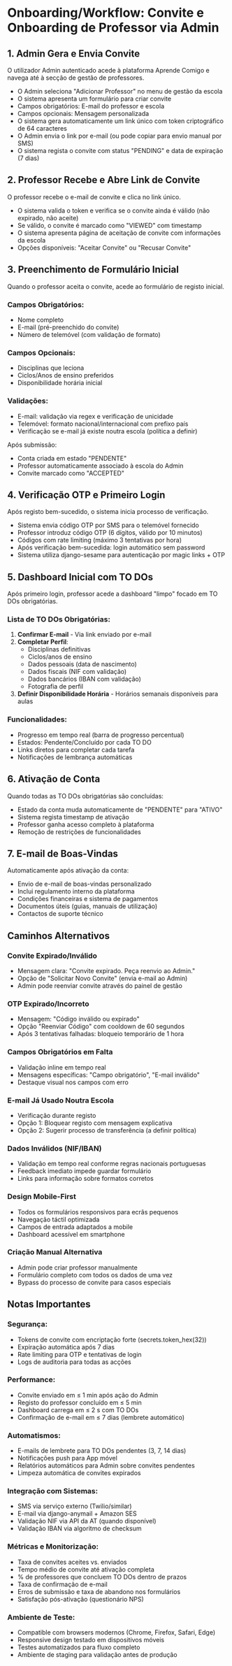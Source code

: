 # Onboarding/Workflow: Convite e Onboarding de Professor via Admin

## 1. Admin Gera e Envia Convite

O utilizador Admin autenticado acede à plataforma Aprende Comigo e navega até à secção de gestão de professores.

- O Admin seleciona "Adicionar Professor" no menu de gestão da escola
- O sistema apresenta um formulário para criar convite
- Campos obrigatórios: E-mail do professor e escola
- Campos opcionais: Mensagem personalizada
- O sistema gera automaticamente um link único com token criptográfico de 64 caracteres
- O Admin envia o link por e-mail (ou pode copiar para envio manual por SMS)
- O sistema regista o convite com status "PENDING" e data de expiração (7 dias)

## 2. Professor Recebe e Abre Link de Convite

O professor recebe o e-mail de convite e clica no link único.

- O sistema valida o token e verifica se o convite ainda é válido (não expirado, não aceite)
- Se válido, o convite é marcado como "VIEWED" com timestamp
- O sistema apresenta página de aceitação de convite com informações da escola
- Opções disponíveis: "Aceitar Convite" ou "Recusar Convite"

## 3. Preenchimento de Formulário Inicial

Quando o professor aceita o convite, acede ao formulário de registo inicial.

### Campos Obrigatórios:
- Nome completo
- E-mail (pré-preenchido do convite)
- Número de telemóvel (com validação de formato)

### Campos Opcionais:
- Disciplinas que leciona
- Ciclos/Anos de ensino preferidos
- Disponibilidade horária inicial

### Validações:
- E-mail: validação via regex e verificação de unicidade
- Telemóvel: formato nacional/internacional com prefixo país
- Verificação se e-mail já existe noutra escola (política a definir)

Após submissão:
- Conta criada em estado "PENDENTE"
- Professor automaticamente associado à escola do Admin
- Convite marcado como "ACCEPTED"

## 4. Verificação OTP e Primeiro Login

Após registo bem-sucedido, o sistema inicia processo de verificação.

- Sistema envia código OTP por SMS para o telemóvel fornecido
- Professor introduz código OTP (6 dígitos, válido por 10 minutos)
- Códigos com rate limiting (máximo 3 tentativas por hora)
- Após verificação bem-sucedida: login automático sem password
- Sistema utiliza django-sesame para autenticação por magic links + OTP

## 5. Dashboard Inicial com TO DOs

Após primeiro login, professor acede a dashboard "limpo" focado em TO DOs obrigatórias.

### Lista de TO DOs Obrigatórias:
1. **Confirmar E-mail** - Via link enviado por e-mail
2. **Completar Perfil**:
   - Disciplinas definitivas
   - Ciclos/anos de ensino
   - Dados pessoais (data de nascimento)
   - Dados fiscais (NIF com validação)
   - Dados bancários (IBAN com validação)
   - Fotografia de perfil
3. **Definir Disponibilidade Horária** - Horários semanais disponíveis para aulas

### Funcionalidades:
- Progresso em tempo real (barra de progresso percentual)
- Estados: Pendente/Concluído por cada TO DO
- Links diretos para completar cada tarefa
- Notificações de lembrança automáticas

## 6. Ativação de Conta

Quando todas as TO DOs obrigatórias são concluídas:

- Estado da conta muda automaticamente de "PENDENTE" para "ATIVO"
- Sistema regista timestamp de ativação
- Professor ganha acesso completo à plataforma
- Remoção de restrições de funcionalidades

## 7. E-mail de Boas-Vindas

Automaticamente após ativação da conta:

- Envio de e-mail de boas-vindas personalizado
- Inclui regulamento interno da plataforma
- Condições financeiras e sistema de pagamentos
- Documentos úteis (guias, manuais de utilização)
- Contactos de suporte técnico

## Caminhos Alternativos

### Convite Expirado/Inválido
- Mensagem clara: "Convite expirado. Peça reenvio ao Admin."
- Opção de "Solicitar Novo Convite" (envia e-mail ao Admin)
- Admin pode reenviar convite através do painel de gestão

### OTP Expirado/Incorreto
- Mensagem: "Código inválido ou expirado"
- Opção "Reenviar Código" com cooldown de 60 segundos
- Após 3 tentativas falhadas: bloqueio temporário de 1 hora

### Campos Obrigatórios em Falta
- Validação inline em tempo real
- Mensagens específicas: "Campo obrigatório", "E-mail inválido"
- Destaque visual nos campos com erro

### E-mail Já Usado Noutra Escola
- Verificação durante registo
- Opção 1: Bloquear registo com mensagem explicativa
- Opção 2: Sugerir processo de transferência (a definir política)

### Dados Inválidos (NIF/IBAN)
- Validação em tempo real conforme regras nacionais portuguesas
- Feedback imediato impede guardar formulário
- Links para informação sobre formatos corretos

### Design Mobile-First
- Todos os formulários responsivos para ecrãs pequenos
- Navegação táctil optimizada
- Campos de entrada adaptados a mobile
- Dashboard acessível em smartphone

### Criação Manual Alternativa
- Admin pode criar professor manualmente
- Formulário completo com todos os dados de uma vez
- Bypass do processo de convite para casos especiais

## Notas Importantes

### Segurança:
- Tokens de convite com encriptação forte (secrets.token_hex(32))
- Expiração automática após 7 dias
- Rate limiting para OTP e tentativas de login
- Logs de auditoria para todas as acções

### Performance:
- Convite enviado em ≤ 1 min após ação do Admin
- Registo do professor concluído em ≤ 5 min
- Dashboard carrega em ≤ 2 s com TO DOs
- Confirmação de e-mail em ≤ 7 dias (lembrete automático)

### Automatismos:
- E-mails de lembrete para TO DOs pendentes (3, 7, 14 dias)
- Notificações push para App móvel
- Relatórios automáticos para Admin sobre convites pendentes
- Limpeza automática de convites expirados

### Integração com Sistemas:
- SMS via serviço externo (Twilio/similar)
- E-mail via django-anymail + Amazon SES
- Validação NIF via API da AT (quando disponível)
- Validação IBAN via algoritmo de checksum

### Métricas e Monitorização:
- Taxa de convites aceites vs. enviados
- Tempo médio de convite até ativação completa
- % de professores que concluem TO DOs dentro de prazos
- Taxa de confirmação de e-mail
- Erros de submissão e taxa de abandono nos formulários
- Satisfação pós-ativação (questionário NPS)

### Ambiente de Teste:
- Compatible com browsers modernos (Chrome, Firefox, Safari, Edge)
- Responsive design testado em dispositivos móveis
- Testes automatizados para fluxo completo
- Ambiente de staging para validação antes de produção
